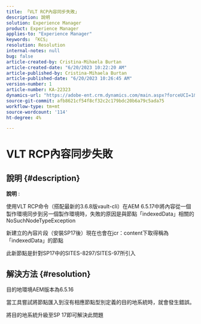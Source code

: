 ```yaml
---
title: 「VLT RCP內容同步失敗」
description: 說明
solution: Experience Manager
product: Experience Manager
applies-to: "Experience Manager"
keywords: 「KCS」
resolution: Resolution
internal-notes: null
bug: false
article-created-by: Cristina-Mihaela Burtan
article-created-date: "6/20/2023 10:22:20 AM"
article-published-by: Cristina-Mihaela Burtan
article-published-date: "6/20/2023 10:26:45 AM"
version-number: 1
article-number: KA-22323
dynamics-url: "https://adobe-ent.crm.dynamics.com/main.aspx?forceUCI=1&pagetype=entityrecord&etn=knowledgearticle&id=b62e9753-540f-ee11-8f6d-6045bd0063aa"
source-git-commit: afb8621cf54f8cf32c2c179bdc20b6a79c5ada75
workflow-type: tm+mt
source-wordcount: '114'
ht-degree: 4%

---
```


# VLT RCP內容同步失敗

## 說明 {#description}


<b>說明</b> :

使用VLT RCP命令（搭配最新的3.6.8版vault-cli）在AEM 6.5.17中將內容從一個製作環境同步到另一個製作環境時，失敗的原因是與節點「indexedData」相關的NoSuchNodeTypeException

新建立的內容片段（安裝SP17後）現在也會在jcr：content下取得稱為「indexedData」的節點

此新節點是針對SP17中的SITES-8297/SITES-97所引入


## 解決方法 {#resolution}


目的地環境AEM版本為6.5.16

當工具嘗試將節點匯入到沒有相應節點型別定義的目的地系統時，就會發生錯誤。

將目的地系統升級至SP 17即可解決此問題


